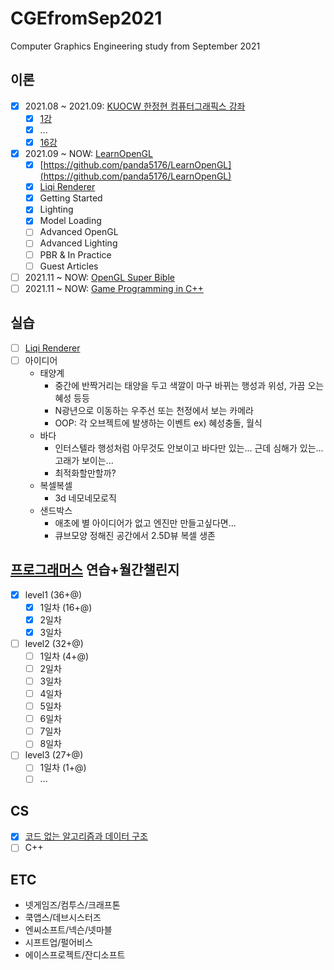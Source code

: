 # CGEfromSep2021
Computer Graphics Engineering study from September 2021

## 이론
- [X] 2021.08 ~ 2021.09: [KUOCW 한정현 컴퓨터그래픽스 강좌](https://youtube.com/playlist?list=PLYEC1V9tJOl03WLDoUEKbiYW_Xt4W6LTl)
  - [X] [1강](https://panda5176.github.io/computergraphics-kuocw/2021/08/24/01.html)
  - [X] ...
  - [X] [16강](https://panda5176.github.io/computergraphics-kuocw/2021/09/11/02.html)
- [X] 2021.09 ~ NOW: [LearnOpenGL](https://learnopengl.com)
  - [X] [https://github.com/panda5176/LearnOpenGL](https://github.com/panda5176/LearnOpenGL)
  - [X] [Liqi Renderer](https://github.com/panda5176/liqi)
  - [X] Getting Started
  - [X] Lighting
  - [X] Model Loading
  - [ ] Advanced OpenGL
  - [ ] Advanced Lighting
  - [ ] PBR & In Practice
  - [ ] Guest Articles
- [ ] 2021.11 ~ NOW: [OpenGL Super Bible](https://www.kyobobook.co.kr/product/detailViewKor.laf?ejkGb=KOR&mallGb=KOR&barcode=9788968482045)
- [ ] 2021.11 ~ NOW: [Game Programming in C++](https://www.kyobobook.co.kr/product/detailViewKor.laf?ejkGb=KOR&mallGb=KOR&barcode=9791161753560)
## 실습
- [ ] [Liqi Renderer](https://github.com/panda5176/liqi)
- [ ] 아이디어
  - 태양계
    - 중간에 반짝거리는 태양을 두고 색깔이 마구 바뀌는 행성과 위성, 가끔 오는 혜성 등등
    - N광년으로 이동하는 우주선 또는 천정에서 보는 카메라
    - OOP: 각 오브젝트에 발생하는 이벤트 ex) 혜성충돌, 월식
  - 바다
    - 인터스텔라 행성처럼 아무것도 안보이고 바다만 있는... 근데 심해가 있는... 고래가 보이는... 
    - 최적화할만할까?
  - 복셀복셀
    - 3d 네모네모로직
  - 샌드박스
    - 애초에 별 아이디어가 없고 엔진만 만들고싶다면...
    - 큐브모양 정해진 공간에서 2.5D뷰 복셀 생존
    
## [프로그래머스](https://programmers.co.kr/learn/challenges) 연습+월간챌린지
- [X] level1 (36+@)
  - [X] 1일차 (16+@)
  - [X] 2일차
  - [X] 3일차
- [ ] level2 (32+@)
  - [ ] 1일차 (4+@)
  - [ ] 2일차
  - [ ] 3일차
  - [ ] 4일차
  - [ ] 5일차
  - [ ] 6일차
  - [ ] 7일차
  - [ ] 8일차
- [ ] level3 (27+@)
  - [ ] 1일차 (1+@)
  - [ ] ...
## CS
- [X] [코드 없는 알고리즘과 데이터 구조](http://www.kyobobook.co.kr/product/detailViewKor.laf?ejkGb=KOR&mallGb=KOR&barcode=9791157686902)
- [ ] C++
## ETC
- 넷게임즈/컴투스/크래프톤
- 쿡앱스/데브시스터즈
- 엔씨소프트/넥슨/넷마블
- 시프트업/펄어비스
- 에이스프로젝트/잔디소프트
